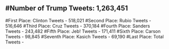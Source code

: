 #Number of Trump Tweets: 1,263,451
---
#First Place: Clinton Tweets - 518,021
#Second Place: Rubio Tweets - 516,646
#Third Place: Cruz Tweets - 370,184
#Fourth Place: Sanders Tweets - 243,482
#Fifth Place: Jeb! Tweets - 171,411
#Sixth Place: Carson Tweets - 98,845
#Seventh Place: Kasich Tweets - 69,190
#Last Place: Total Tweets -  
